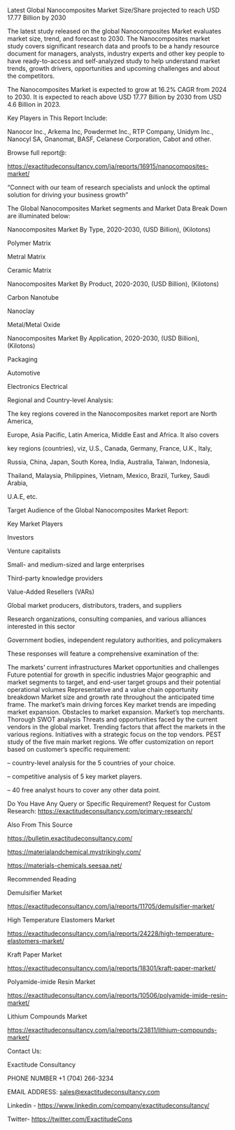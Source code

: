 Latest Global Nanocomposites Market Size/Share projected to reach USD 17.77 Billion by 2030

The latest study released on the global Nanocomposites Market evaluates market size, trend, and forecast to 2030. The Nanocomposites market study covers significant research data and proofs to be a handy resource document for managers, analysts, industry experts and other key people to have ready-to-access and self-analyzed study to help understand market trends, growth drivers, opportunities and upcoming challenges and about the competitors.

The Nanocomposites Market is expected to grow at 16.2% CAGR from 2024 to 2030. It is expected to reach above USD 17.77 Billion by 2030 from USD 4.6 Billion in 2023.

Key Players in This Report Include:

Nanocor Inc., Arkema Inc, Powdermet Inc., RTP Company, Unidym Inc., Nanocyl SA, Gnanomat, BASF, Celanese Corporation, Cabot and other.

Browse full report@:

https://exactitudeconsultancy.com/ja/reports/16915/nanocomposites-market/

“Connect with our team of research specialists and unlock the optimal solution for driving your business growth”

The Global Nanocomposites Market segments and Market Data Break Down are illuminated below:

Nanocomposites Market By Type, 2020-2030, (USD Billion), (Kilotons)

Polymer Matrix

Metral Matrix

Ceramic Matrix

Nanocomposites Market By Product, 2020-2030, (USD Billion), (Kilotons)

Carbon Nanotube

Nanoclay

Metal/Metal Oxide

Nanocomposites Market By Application, 2020-2030, (USD Billion), (Kilotons)

Packaging

Automotive

Electronics Electrical

Regional and Country-level Analysis:

The key regions covered in the Nanocomposites market report are North America,

Europe, Asia Pacific, Latin America, Middle East and Africa. It also covers

key regions (countries), viz, U.S., Canada, Germany, France, U.K., Italy,

Russia, China, Japan, South Korea, India, Australia, Taiwan, Indonesia,

Thailand, Malaysia, Philippines, Vietnam, Mexico, Brazil, Turkey, Saudi Arabia,

U.A.E, etc.

Target Audience of the Global Nanocomposites Market Report:

Key Market Players

Investors

Venture capitalists

Small- and medium-sized and large enterprises

Third-party knowledge providers

Value-Added Resellers (VARs)

Global market producers, distributors, traders, and suppliers

Research organizations, consulting companies, and various alliances interested in this sector

Government bodies, independent regulatory authorities, and policymakers

These responses will feature a comprehensive examination of the:

The markets’ current infrastructures
Market opportunities and challenges
Future potential for growth in specific industries
Major geographic and market segments to target, and end-user target groups and their potential operational volumes
Representative and a value chain opportunity breakdown
Market size and growth rate throughout the anticipated time frame.
The market’s main driving forces
Key market trends are impeding market expansion.
Obstacles to market expansion.
Market’s top merchants.
Thorough SWOT analysis
Threats and opportunities faced by the current vendors in the global market.
Trending factors that affect the markets in the various regions.
Initiatives with a strategic focus on the top vendors.
PEST study of the five main market regions.
We offer customization on report based on customer’s specific requirement:

– country-level analysis for the 5 countries of your choice.

– competitive analysis of 5 key market players.

– 40 free analyst hours to cover any other data point.

Do You Have Any Query or Specific Requirement? Request for Custom Research: https://exactitudeconsultancy.com/primary-research/

Also From This Source

https://bulletin.exactitudeconsultancy.com/

https://materialandchemical.mystrikingly.com/

https://materials-chemicals.seesaa.net/

Recommended Reading

Demulsifier Market

https://exactitudeconsultancy.com/ja/reports/11705/demulsifier-market/

High Temperature Elastomers Market

https://exactitudeconsultancy.com/ja/reports/24228/high-temperature-elastomers-market/

Kraft Paper Market

https://exactitudeconsultancy.com/ja/reports/18301/kraft-paper-market/

Polyamide-imide Resin Market

https://exactitudeconsultancy.com/ja/reports/10506/polyamide-imide-resin-market/

Lithium Compounds Market

https://exactitudeconsultancy.com/ja/reports/23811/lithium-compounds-market/

Contact Us:

Exactitude Consultancy

PHONE NUMBER +1 (704) 266-3234

EMAIL ADDRESS: sales@exactitudeconsultancy.com﻿

Linkedin - https://www.linkedin.com/company/exactitudeconsultancy/

Twitter- https://twitter.com/ExactitudeCons
